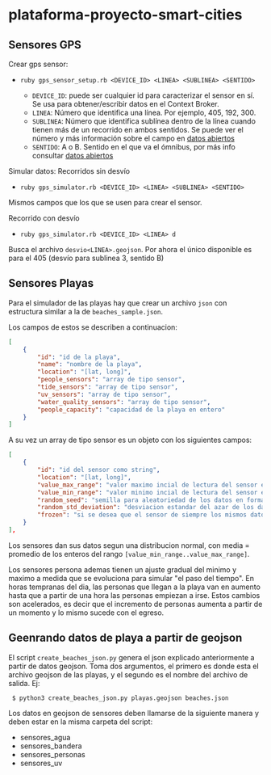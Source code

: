 # plataforma-proyecto-smart-cities

## Sensores GPS

Crear gps sensor:

- `ruby gps_sensor_setup.rb <DEVICE_ID> <LINEA> <SUBLINEA> <SENTIDO>`

  - `DEVICE_ID`: puede ser cualquier id para caracterizar el sensor en sí. Se usa para obtener/escribir datos en el Context Broker.
  - `LINEA`: Número que identifica una línea. Por ejemplo, 405, 192, 300.
  - `SUBLINEA`: Número que identifica sublínea dentro de la línea cuando tienen más de un recorrido en ambos sentidos. Se puede ver el número y más información sobre el campo en [datos abiertos](https://catalogodatos.gub.uy/dataset/intendencia-montevideo-lineas-omnibus-origen-y-destino)
  - `SENTIDO`: A o B. Sentido en el que va el ómnibus, por más info consultar [datos abiertos](https://catalogodatos.gub.uy/dataset/intendencia-montevideo-lineas-omnibus-origen-y-destino)


Simular datos:
Recorridos sin desvío
- `ruby gps_simulator.rb <DEVICE_ID> <LINEA> <SUBLINEA> <SENTIDO>`

Mismos campos que los que se usen para crear el sensor.

Recorrido con desvío
- `ruby gps_simulator.rb <DEVICE_ID> <LINEA> d`

Busca el archivo `desvio<LINEA>.geojson`. Por ahora el único disponible es para el 405 (desvío para sublinea 3, sentido B)


## Sensores Playas

Para el simulador de las playas hay que crear un archivo `json` con estructura similar a la de `beaches_sample.json`.

Los campos de estos se describen a continuacion:

```json
[
    {
        "id": "id de la playa",
        "name": "nombre de la playa",
        "location": "[lat, long]",
        "people_sensors": "array de tipo sensor",
        "tide_sensors": "array de tipo sensor",
        "uv_sensors": "array de tipo sensor",
        "water_quality_sensors": "array de tipo sensor",
        "people_capacity": "capacidad de la playa en entero"
    }
]
```

A su vez un array de tipo sensor es un objeto con los siguientes campos:

```json
[
    {
        "id": "id del sensor como string",
        "location": "[lat, long]",
        "value_max_range": "valor maximo incial de lectura del sensor en formato entero",
        "value_min_range": "valor minimo incial de lectura del sensor en formato entero",
        "random_seed": "semilla para aleatoriedad de los datos en formato entero",
        "random_std_deviation": "desviacion estandar del azar de los datos en formato entero",
        "frozen": "si se desea que el sensor de siempre los mismos datos a lo largo del tiempo, formato booleano"
    }
],
```

Los sensores dan sus datos segun una distribucion normal, con media = promedio de los enteros del rango `[value_min_range..value_max_range]`.

Los sensores persona ademas tienen un ajuste gradual del minimo y maximo a medida que se evoluciona para simular "el paso del tiempo". En horas tempranas del dia, las personas que llegan a la playa van en aumento hasta que a partir de una hora las personas empiezan a irse. Estos cambios son acelerados, es decir que el incremento de personas aumenta a partir de un momento y lo mismo sucede con el egreso.

## Geenrando datos de playa a partir de geojson

El script `create_beaches_json.py` genera el json explicado anteriormente a partir de datos geojson. Toma dos argumentos, el primero es donde esta el archivo geojson de las playas, y el segundo es el nombre del archivo de salida. Ej:

```
 $ python3 create_beaches_json.py playas.geojson beaches.json
```

Los datos en geojson de sensores deben llamarse de la siguiente manera y deben estar en la misma carpeta del script:

 - sensores_agua
 - sensores_bandera
 - sensores_personas
 - sensores_uv
